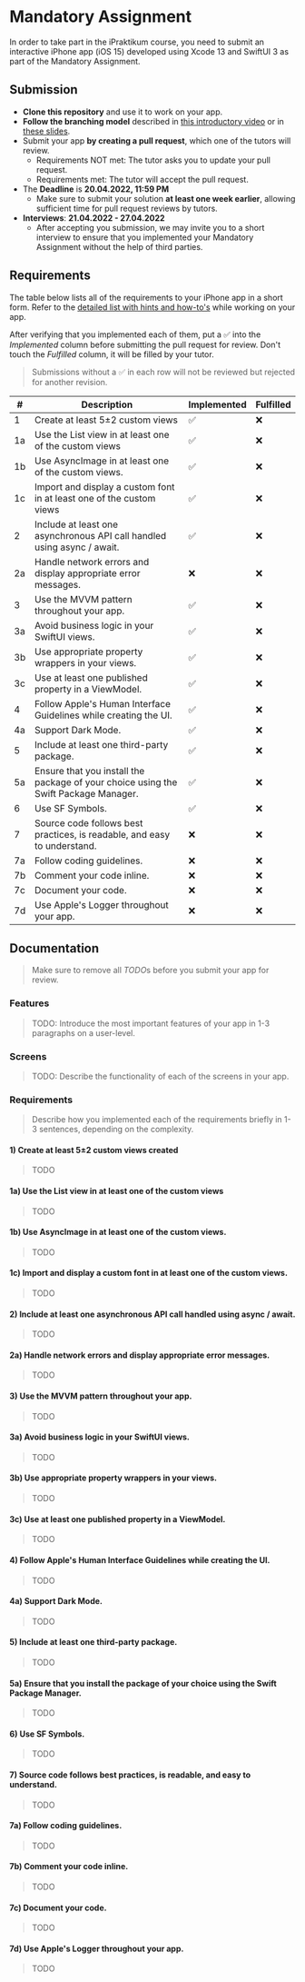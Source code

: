 # Mandatory Assignment

In order to take part in the iPraktikum course, you need to submit an interactive iPhone app (iOS 15) developed using Xcode 13 and SwiftUI 3 as part of the Mandatory Assignment.


## Submission


-   **Clone this repository** and use it to work on your app.
-   **Follow the branching model** described in [this introductory video](https://www.youtube.com/watch?v=7TQ3xqglY80) or in [these slides](https://confluence.ase.in.tum.de/display/IOS22CW/Intro+Course%3A+Mandatory+Assignment?preview=/120160455/121474151/PR.pdf).
-   Submit your app **by creating a pull request**, which one of the tutors will review.
    -   Requirements NOT met: The tutor asks you to update your pull request.
    -   Requirements met: The tutor will accept the pull request.
-   The **Deadline** is **20.04.2022, 11:59 PM**
    -   Make sure to submit your solution **at least one week earlier**, allowing sufficient time for pull request reviews by tutors.
-   **Interviews**: **21.04.2022 - 27.04.2022**
    -   After accepting you submission, we may invite you to a short interview to ensure that you implemented your Mandatory Assignment without the help of third parties.

## Requirements

The table below lists all of the requirements to your iPhone app in a short form. Refer to the [detailed list with hints and how-to's](https://confluence.ase.in.tum.de/display/IOS22CW/Intro+Course%3A+Mandatory+Assignment) while working on your app.

After verifying that you implemented each of them, put a ✅ into the *Implemented* column before submitting the pull request for review. Don't touch the *Fulfilled* column, it will be filled by your tutor.

> Submissions without a ✅ in each row will not be reviewed but rejected for another revision.

| #  | Description                                                                         | Implemented | Fulfilled |
|----|-------------------------------------------------------------------------------------|-------------|-----------|
| 1  | Create at least 5±2 custom views                                                    |      ✅     |     ❌     |
| 1a | Use the List view in at least one of the custom views                               |      ✅     |     ❌     |
| 1b | Use AsyncImage in at least one of the custom views.                                 |      ✅     |     ❌     |
| 1c | Import and display a custom font in at least one of the custom views                |      ✅     |     ❌     |
| 2  | Include at least one asynchronous API call handled using async / await.             |      ✅     |     ❌     |
| 2a | Handle network errors and display appropriate error messages.                       |      ❌     |     ❌     |
| 3  | Use the MVVM pattern throughout your app.                                           |      ✅     |     ❌     |
| 3a | Avoid business logic in your SwiftUI views.                                         |      ✅     |     ❌     |
| 3b | Use appropriate property wrappers in your views.                                    |      ✅     |     ❌     |
| 3c | Use at least one published property in a ViewModel.                                 |      ✅     |     ❌     |
| 4  | Follow Apple's Human Interface Guidelines while creating the UI.                    |      ✅     |     ❌     |
| 4a | Support Dark Mode.                                                                  |      ✅     |     ❌     |
| 5  | Include at least one third-party package.                                           |      ✅     |     ❌     |
| 5a | Ensure that you install the package of your choice using the Swift Package Manager. |      ✅     |     ❌     |
| 6  | Use SF Symbols.                                                                     |      ✅     |     ❌     |
| 7  | Source code follows best practices, is readable, and easy to understand.            |      ❌     |     ❌     |
| 7a | Follow coding guidelines.                                                           |      ❌     |     ❌     |
| 7b | Comment your code inline.                                                           |      ❌     |     ❌     |
| 7c | Document your code.                                                                 |      ❌     |     ❌     |
| 7d | Use Apple's Logger throughout your app.                                             |      ❌     |     ❌     |


## Documentation

> Make sure to remove all *TODO*s before you submit your app for review.

### Features

> TODO: Introduce the most important features of your app in 1-3 paragraphs on a user-level.

### Screens

> TODO: Describe the functionality of each of the screens in your app.

### Requirements

> Describe how you implemented each of the requirements briefly in 1-3 sentences, depending on the complexity.

#### 1) Create at least 5±2 custom views created

> TODO

#### 1a) Use the List view in at least one of the custom views

> TODO

#### 1b) Use AsyncImage in at least one of the custom views.

> TODO

#### 1c) Import and display a custom font in at least one of the custom views.

> TODO

#### 2) Include at least one asynchronous API call handled using async / await.

> TODO

#### 2a) Handle network errors and display appropriate error messages.

> TODO

#### 3) Use the MVVM pattern throughout your app.

> TODO

#### 3a) Avoid business logic in your SwiftUI views.

> TODO

#### 3b) Use appropriate property wrappers in your views.

> TODO

#### 3c) Use at least one published property in a ViewModel.

> TODO

#### 4) Follow Apple's Human Interface Guidelines while creating the UI.

> TODO

#### 4a) Support Dark Mode.

> TODO

#### 5) Include at least one third-party package.

> TODO

#### 5a) Ensure that you install the package of your choice using the Swift Package Manager.

> TODO

#### 6) Use SF Symbols.

> TODO

#### 7) Source code follows best practices, is readable, and easy to understand.

> TODO

#### 7a) Follow coding guidelines.

> TODO

#### 7b) Comment your code inline.

> TODO

#### 7c) Document your code.

> TODO

#### 7d) Use Apple's Logger throughout your app.

> TODO
